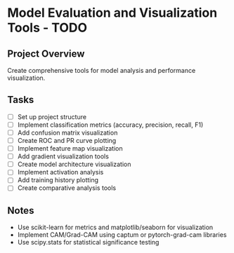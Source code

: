 # Model Evaluation and Visualization Tools - TODO

## Project Overview
Create comprehensive tools for model analysis and performance visualization.

## Tasks
- [ ] Set up project structure
- [ ] Implement classification metrics (accuracy, precision, recall, F1)
- [ ] Add confusion matrix visualization
- [ ] Create ROC and PR curve plotting
- [ ] Implement feature map visualization
- [ ] Add gradient visualization tools
- [ ] Create model architecture visualization
- [ ] Implement activation analysis
- [ ] Add training history plotting
- [ ] Create comparative analysis tools

## Notes
- Use scikit-learn for metrics and matplotlib/seaborn for visualization
- Implement CAM/Grad-CAM using captum or pytorch-grad-cam libraries
- Use scipy.stats for statistical significance testing
